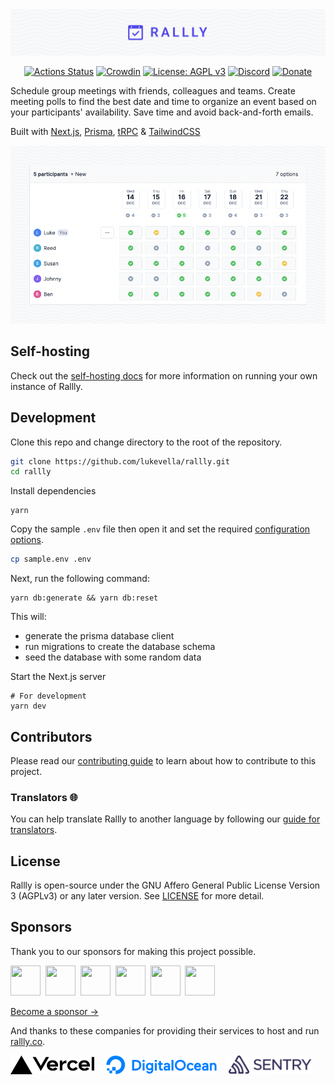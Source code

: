 <img src="./docs/images/logo.png" alt="Rallly" />

<div align="center">

[![Actions Status](https://github.com/lukevella/rallly/workflows/ci/badge.svg?branch=main)](https://github.com/lukevella/rallly/actions)
[![Crowdin](https://badges.crowdin.net/rallly/localized.svg)](https://crowdin.com/project/rallly)
[![License: AGPL v3](https://img.shields.io/badge/License-AGPL_v3-orange.svg)](https://www.gnu.org/licenses/agpl-3.0)
[![Discord](https://img.shields.io/badge/-Join%20Chat-7289DA?logo=discord&logoColor=white)](https://discord.gg/uzg4ZcHbuM)
[![Donate](https://img.shields.io/badge/-Donate%20with%20Paypal-white?logo=paypal)](https://www.paypal.com/donate/?hosted_button_id=7QXP2CUBLY88E)

</div>

Schedule group meetings with friends, colleagues and teams. Create meeting polls to find the best date and time to organize an event based on your participants' availability. Save time and avoid back-and-forth emails.

Built with [Next.js](https://github.com/vercel/next.js/), [Prisma](https://github.com/prisma/prisma), [tRPC](https://github.com/trpc/trpc) & [TailwindCSS](https://github.com/tailwindlabs/tailwindcss)

<div align="center">

<img src="./docs/images/poll-image.png" alt="Rallly"  />

</div>

## Self-hosting

Check out the [self-hosting docs](https://support.rallly.co/self-hosting) for more information on running your own instance of Rallly.

## Development

Clone this repo and change directory to the root of the repository.

```bash
git clone https://github.com/lukevella/rallly.git
cd rallly
```

Install dependencies

```
yarn
```

Copy the sample `.env` file then open it and set the required [configuration options](https://support.rallly.co/self-hosting/configuration-options).

```bash
cp sample.env .env
```

Next, run the following command:

```
yarn db:generate && yarn db:reset
```

This will:

- generate the prisma database client
- run migrations to create the database schema
- seed the database with some random data

Start the Next.js server

```
# For development
yarn dev
```

## Contributors

Please read our [contributing guide](CONTRIBUTING.md) to learn about how to contribute to this project.

### Translators 🌐

You can help translate Rallly to another language by following our [guide for translators](https://support.rallly.co/become-a-translator).

## License

Rallly is open-source under the GNU Affero General Public License Version 3 (AGPLv3) or any later version. See [LICENSE](LICENSE) for more detail.

## Sponsors

Thank you to our sponsors for making this project possible.

<a href="https://github.com/cpnielsen" target="_blank"><img src="https://avatars.githubusercontent.com/u/1258576?v=4" width="48" height="48" /></a>&nbsp;
<a href="https://github.com/iamericfletcher" target="_blank"><img src="https://avatars.githubusercontent.com/u/64165327?v=4" width="48" height="48" /></a>&nbsp;
<a href="https://github.com/arcticFox-git" target="_blank"><img src="https://avatars.githubusercontent.com/u/86988982?v=4" width="48" height="48" /></a>&nbsp;
<a href="https://github.com/zakwear" target="_blank"><img src="https://avatars.githubusercontent.com/u/55545774?v=4" width="48" height="48" /></a>&nbsp;
<a href="https://github.com/jonnymarshall" target="_blank"><img src="https://avatars.githubusercontent.com/u/42963069?v=4" width="48" height="48" /></a>&nbsp;
<a href="https://github.com/maximelouet" target="_blank"><img src="https://avatars.githubusercontent.com/u/8074940?v=4" width="48" height="48" /></a>&nbsp;

[Become a sponsor &rarr;](https://github.com/sponsors/lukevella)

And thanks to these companies for providing their services to host and run [rallly.co](https://rallly.co).

<a href="https://vercel.com/?utm_source=rallly&utm_campaign=oss"><img src="./apps/web/public/vercel-logotype-dark.svg" alt="Powered by Vercel" height="30" /></a>
&nbsp;&nbsp;&nbsp;
<a href="https://m.do.co/c/f91efc9c9e50"><img src="./apps/web/public/digitalocean.svg" alt="Digital Ocean" height="30" /></a>
&nbsp;&nbsp;&nbsp;
<a href="https://sentry.io"><img src="./apps/web/public/sentry.svg" alt="Sentry" height="30" /></a>
